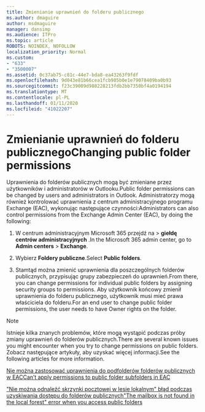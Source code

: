 ```yaml
---
title: Zmienianie uprawnień do folderu publicznego
ms.author: dmaguire
author: msdmaguire
manager: dansimp
ms.audience: ITPro
ms.topic: article
ROBOTS: NOINDEX, NOFOLLOW
localization_priority: Normal
ms.custom:
- "633"
- "3500007"
ms.assetid: 0c37ab75-c81c-44e7-bda8-ea43263f9fdf
ms.openlocfilehash: 9d043e81b66cea1fcb985b0e1e79078409ba0b93
ms.sourcegitcommit: f23c39009d988228213fdb2bb7350bf4a0194194
ms.translationtype: MT
ms.contentlocale: pl-PL
ms.lasthandoff: 01/11/2020
ms.locfileid: "41022207"
---
```

# <a name="changing-public-folder-permissions"></a><span data-ttu-id="7dc07-102">Zmienianie uprawnień do folderu publicznego</span><span class="sxs-lookup"><span data-stu-id="7dc07-102">Changing public folder permissions</span></span>

<span data-ttu-id="7dc07-103">Uprawnienia do folderów publicznych mogą być zmieniane przez użytkowników i administratorów w Outlooku.</span><span class="sxs-lookup"><span data-stu-id="7dc07-103">Public folder permissions can be changed by users and administrators in Outlook.</span></span> <span data-ttu-id="7dc07-104">Administratorzy mogą również kontrolować uprawnienia z centrum administracyjnego programu Exchange (EAC), wykonując następujące czynności:</span><span class="sxs-lookup"><span data-stu-id="7dc07-104">Administrators can also control permissions from the Exchange Admin Center (EAC), by doing the following:</span></span>
  
1. <span data-ttu-id="7dc07-105">W centrum administracyjnym Microsoft 365 przejdź na \> **giełdę** **centrów administracyjnych** .</span><span class="sxs-lookup"><span data-stu-id="7dc07-105">In the Microsoft 365 admin center, go to **Admin centers** \> **Exchange**.</span></span>

2. <span data-ttu-id="7dc07-106">Wybierz **Foldery publiczne**.</span><span class="sxs-lookup"><span data-stu-id="7dc07-106">Select **Public folders**.</span></span>

3. <span data-ttu-id="7dc07-107">Stamtąd można zmienić uprawnienia dla poszczególnych folderów publicznych, przypisując grupy zabezpieczeń do uprawnień.</span><span class="sxs-lookup"><span data-stu-id="7dc07-107">From there, you can change permissions for individual public folders by assigning security groups to permissions.</span></span> <span data-ttu-id="7dc07-108">Aby użytkownik końcowy zmienił uprawnienia do folderu publicznego, użytkownik musi mieć prawa właściciela do folderu.</span><span class="sxs-lookup"><span data-stu-id="7dc07-108">For an end user to change public folder permissions, the user needs to have Owner rights on the folder.</span></span>

> [!NOTE]
> <span data-ttu-id="7dc07-109">Istnieje kilka znanych problemów, które mogą wystąpić podczas próby zmiany uprawnień do folderów publicznych.</span><span class="sxs-lookup"><span data-stu-id="7dc07-109">There are several known issues you might encounter when you try to change permissions on public folders.</span></span> <span data-ttu-id="7dc07-110">Zobacz następujące artykuły, aby uzyskać więcej informacji.</span><span class="sxs-lookup"><span data-stu-id="7dc07-110">See the following articles for more information.</span></span>
>
> [<span data-ttu-id="7dc07-111">Nie można zastosować uprawnienia do podfolderów folderów publicznych w EAC</span><span class="sxs-lookup"><span data-stu-id="7dc07-111">Can’t apply permissions to public folder subfolders in EAC</span></span>](https://docs.microsoft.com/exchange/troubleshoot/public-folders/can%E2%80%99t-apply-permissions-public-folder-subfolders)
>
> [<span data-ttu-id="7dc07-112">"Nie można odnaleźć skrzynki pocztowej w lesie lokalnym" błąd podczas uzyskiwania dostępu do folderów publicznych</span><span class="sxs-lookup"><span data-stu-id="7dc07-112">"The mailbox is not found in the local forest" error when you access public folders</span></span>](https://docs.microsoft.com/exchange/troubleshoot/public-folders/mailbox-not-found-local-forest-public-folder)
